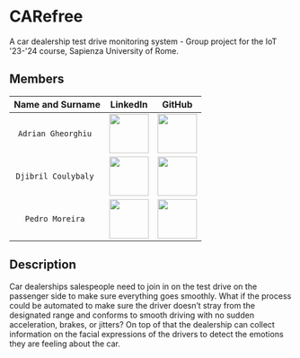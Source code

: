 # CARefree
A car dealership test drive monitoring system - Group project for the IoT '23-'24 course, Sapienza University of Rome.

## Members

| **Name and Surname** | **LinkedIn** | **GitHub** |
| :---: | :---: | :---: |
| `Adrian Gheorghiu ` | <a href="https://www.linkedin.com/in/adrian-gheorghiu-52340a141/"><img src="https://upload.wikimedia.org/wikipedia/commons/8/81/LinkedIn_icon.svg" align="center" height="70" width="70" ></a> | <a href="https://github.com/RaySteak"><img src="https://upload.wikimedia.org/wikipedia/commons/c/c2/GitHub_Invertocat_Logo.svg" align="center" height="70" width="70" ></a> |
| `Djibril Coulybaly ` | <a href="https://www.linkedin.com/in/djibril-coulybaly/"><img src="https://upload.wikimedia.org/wikipedia/commons/8/81/LinkedIn_icon.svg" align="center" height="70" width="70" ></a> | <a href="https://github.com/djibril-coulybaly"><img src="https://upload.wikimedia.org/wikipedia/commons/c/c2/GitHub_Invertocat_Logo.svg" align="center" height="70" width="70" ></a> |
| `Pedro Moreira ` | <a href="https://www.linkedin.com/in/pjfmoreira/"><img src="https://upload.wikimedia.org/wikipedia/commons/8/81/LinkedIn_icon.svg" align="center" height="70" width="70" ></a> | <a href="https://github.com/MoreiraP12"><img src="https://upload.wikimedia.org/wikipedia/commons/c/c2/GitHub_Invertocat_Logo.svg" align="center" height="70" width="70" ></a> |

## Description
Car dealerships salespeople need to join in on the test drive on the passenger side to make sure everything goes smoothly. What if the process could be automated to make sure the driver doesn’t stray from the designated range and conforms to smooth driving with no sudden acceleration, brakes, or jitters? On top of that the dealership can collect information on the facial expressions of the drivers to detect the emotions they are feeling about the car.
